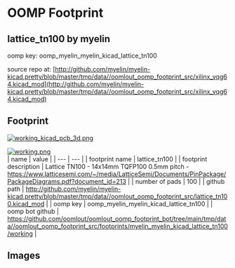 # OOMP Footprint  
## lattice_tn100  by myelin  
  
oomp key: oomp_myelin_myelin_kicad_lattice_tn100  
  
source repo at: [http://github.com/myelin/myelin-kicad.pretty/blob/master/tmp/data//oomlout_oomp_footprint_src/xilinx_vqg64.kicad_mod](http://github.com/myelin/myelin-kicad.pretty/blob/master/tmp/data//oomlout_oomp_footprint_src/xilinx_vqg64.kicad_mod)  
## Footprint  
  
[![working_kicad_pcb_3d.png](working_kicad_pcb_3d_600.png)](working_kicad_pcb_3d.png)  
  
[![working.png](working_600.png)](working.png)  
| name | value | 
| --- | --- | 
| footprint name | lattice_tn100 | 
| footprint description | Lattice TN100 - 14x14mm TQFP100 0.5mm pitch - https://www.latticesemi.com/~/media/LatticeSemi/Documents/PinPackage/PackageDiagrams.pdf?document_id=213 | 
| number of pads | 100 | 
| github path | http://github.com/myelin/myelin-kicad.pretty/blob/master/tmp/data//oomlout_oomp_footprint_src/lattice_tn100.kicad_mod | 
| oomp key | oomp_myelin_myelin_kicad_lattice_tn100 | 
| oomp bot github | https://github.com/oomlout/oomlout_oomp_footprint_bot/tree/main/tmp/data//oomlout_oomp_footprint_src/footprints/myelin_myelin_kicad_lattice_tn100/working | 
## Images  
